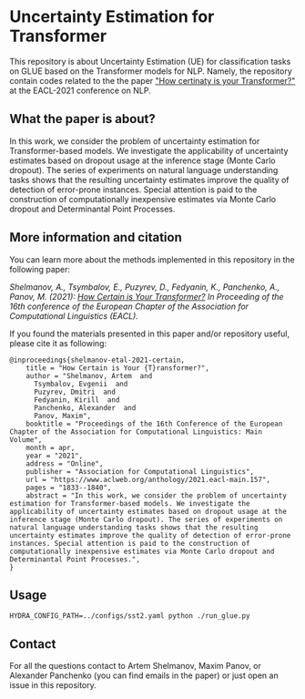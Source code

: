 # Uncertainty Estimation for Transformer 

This repository is about Uncertainty Estimation (UE) for classification tasks on GLUE based on the Transformer models for NLP. Namely, the repository contain codes related to the the paper ["How certinaty is your Transformer?"](https://www.aclweb.org/anthology/2021.eacl-main.157/) at the EACL-2021 conference on NLP.

## What the paper is about? 

In this work, we consider the problem of uncertainty estimation for Transformer-based models. We investigate the applicability of uncertainty estimates based on dropout usage at the inference stage (Monte Carlo dropout). The series of experiments on natural language understanding tasks shows that the resulting uncertainty estimates improve the quality of detection of error-prone instances. Special attention is paid to the construction of computationally inexpensive estimates via Monte Carlo dropout and Determinantal Point Processes.


## More information and citation

You can learn more about the methods implemented in this repository in the following paper: 

*Shelmanov, A., Tsymbalov, E., Puzyrev, D., Fedyanin, K., Panchenko, A., Panov, M. (2021): [How Certain is Your Transformer?](https://www.aclweb.org/anthology/2021.eacl-main.157/) In Proceeding of the 16th conference of the European Chapter of the Association for Computational Linguistics (EACL).*

If you found the materials presented in this paper and/or repository useful, please cite it as following:


```
@inproceedings{shelmanov-etal-2021-certain,
    title = "How Certain is Your {T}ransformer?",
    author = "Shelmanov, Artem  and
      Tsymbalov, Evgenii  and
      Puzyrev, Dmitri  and
      Fedyanin, Kirill  and
      Panchenko, Alexander  and
      Panov, Maxim",
    booktitle = "Proceedings of the 16th Conference of the European Chapter of the Association for Computational Linguistics: Main Volume",
    month = apr,
    year = "2021",
    address = "Online",
    publisher = "Association for Computational Linguistics",
    url = "https://www.aclweb.org/anthology/2021.eacl-main.157",
    pages = "1833--1840",
    abstract = "In this work, we consider the problem of uncertainty estimation for Transformer-based models. We investigate the applicability of uncertainty estimates based on dropout usage at the inference stage (Monte Carlo dropout). The series of experiments on natural language understanding tasks shows that the resulting uncertainty estimates improve the quality of detection of error-prone instances. Special attention is paid to the construction of computationally inexpensive estimates via Monte Carlo dropout and Determinantal Point Processes.",
}
```


## Usage

```
HYDRA_CONFIG_PATH=../configs/sst2.yaml python ./run_glue.py
```

## Contact

For all the questions contact to Artem Shelmanov, Maxim Panov, or Alexander Panchenko (you can find emails in the paper) or just open an issue in this repository. 

